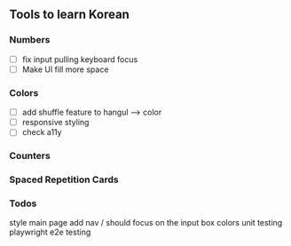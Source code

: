 ## Tools to learn Korean

### Numbers
- [ ] fix input pulling keyboard focus
- [ ] Make UI fill more space

### Colors
- [ ] add shuffle feature to hangul --> color
- [ ] responsive styling
- [ ] check a11y

### Counters

### Spaced Repetition Cards

### Todos
style main page
add nav
/ should focus on the input box
colors unit testing
playwright e2e testing